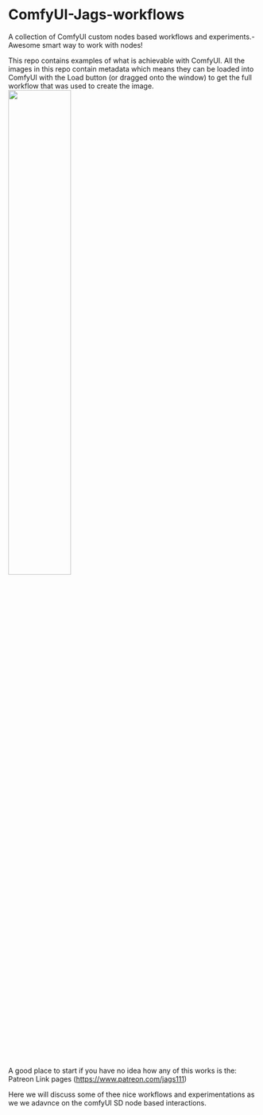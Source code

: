 # ComfyUI-Jags-workflows
A collection of ComfyUI custom nodes based workflows and experiments.- Awesome smart way to work with nodes!

This repo contains examples of what is achievable with ComfyUI. All the images in this repo contain metadata which means they can be loaded into ComfyUI with the Load button (or dragged onto the window) to get the full workflow that was used to create the image.
<br>
<img src = "images/ZTUP_00_00066_.png" width = "50%">

A good place to start if you have no idea how any of this works is the: Patreon Link pages (https://www.patreon.com/jags111)

Here we will discuss some of thee nice workflows and experimentations as we we adavnce on the comfyUI SD node based interactions.
